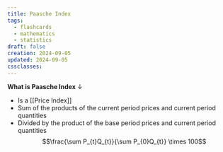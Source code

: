 ```yaml
---
title: Paasche Index
tags:
  - flashcards
  - mathematics
  - statistics
draft: false
creation: 2024-09-05
updated: 2024-09-05
cssclasses:
---
```

**What is Paasche Index**
↓
- Is a [[Price Index]]
- Sum of the products of the current period prices and current period quantities
- Divided by the product of the base period prices and current period quantities
$$\frac{\sum P_{t}Q_{t}}{\sum P_{0}Q_{t}} \times 100$$
<!--SR:!2024-12-13,4,270-->
